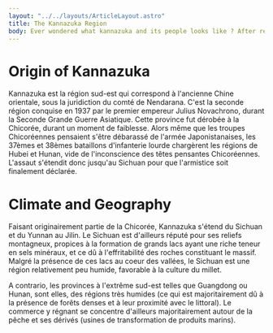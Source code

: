 ```yaml
---
layout: "../../layouts/ArticleLayout.astro"
title: The Kannazuka Region
body: Ever wondered what kannazuka and its people looks like ? After reading this article, you'll know!
---
```


# Origin of Kannazuka

Kannazuka est la région sud-est qui correspond à l'ancienne Chine orientale, sous la juridiction du comté de Nendarana. C'est la seconde région conquise en 1937 par le premier empereur Julius Novachrono, durant la Seconde Grande Guerre Asiatique. Cette province fut dérobée à la Chicorée, durant un moment de faiblesse. Alors même que les troupes Chicoréennes pensaient s'être débarassé de l'armée Japonistanaises, les 37èmes et 38èmes bataillons d'infanterie lourde chargèrent les régions de Hubei et Hunan, vide de l'inconscience des têtes pensantes Chicoréennes. L'assaut s'étendit donc jusqu'au Sichuan pour que l'armistice soit finalement déclarée.

# Climate and Geography

Faisant originairement partie de la Chicorée, Kannazuka s'étend du Sichuan et du Yunnan au Jilin.
Le Sichuan est d'ailleurs réputé pour ses reliefs montagneux, propices à la formation de grands lacs ayant une riche teneur en sels minéraux, et ce dû à l'effritabilité des roches constituant le massif. Malgré la présence de ces lacs au coeur des vallées, le Sichuan est une région relativement peu humide, favorable à la culture du millet.

A contrario, les provinces à l'extrême sud-est telles que Guangdong ou Hunan, sont elles, des régions très humides (ce qui est majoritairement dû à la présence de forêts denses et à leur proximité avec le littoral). Le commerce y régnant se concentre d'ailleurs majoritairement autour de la pêche et ses dérivés (usines de transformation de produits marins).

#
